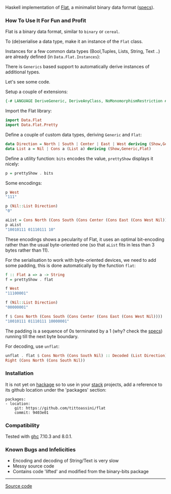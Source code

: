 
Haskell implementation of [Flat](http://quid2.org), a minimalist binary data format ([specs](http://quid2.org/docs/Flat.pdf)).

### How To Use It For Fun and Profit

Flat is a binary data format, similar to `binary` or `cereal`.

To (de)serialise a data type, make it an instance of the `Flat` class.

Instances for a few common data types (Bool,Tuples, Lists, String, Text ..) are already defined (in `Data.Flat.Instances`):

There is `Generics` based support to automatically derive instances of additional types.

Let's see some code.

Setup a couple of extensions:

```haskell
{-# LANGUAGE DeriveGeneric, DeriveAnyClass, NoMonomorphismRestriction #-}
```

Import the Flat library:

```haskell
import Data.Flat
import Data.Flat.Pretty
```

Define a couple of custom data types, deriving `Generic` and `Flat`:

```haskell
data Direction = North | South | Center | East | West deriving (Show,Generic,Flat)
data List a = Nil | Cons a (List a) deriving (Show,Generic,Flat)
```

Define a utility function: `bits` encodes the value, `prettyShow` displays it nicely:

```haskell
p = prettyShow . bits
```

Some encodings:

```haskell
p West
"111"
```

```haskell
p (Nil::List Direction)
"0"
```

```haskell
aList = Cons North (Cons South (Cons Center (Cons East (Cons West Nil))))
p aList
"10010111 01110111 10"
```

These encodings shows a pecularity of Flat, it uses an optimal bit-encoding rather than the usual byte-oriented one (so that `aList` fits in less than 3 bytes rather than 11).

For the serialisation to work with byte-oriented devices, we need to add some padding, this is done automatically by the function `flat`:

```haskell
f :: Flat a => a -> String
f = prettyShow . flat
```

```haskell
f West
"11100001"
```

```haskell
f (Nil::List Direction)
"00000001"
```

```haskell
f $ Cons North (Cons South (Cons Center (Cons East (Cons West Nil))))
"10010111 01110111 10000001"
```

The padding is a sequence of 0s terminated by a 1 (why? check the [specs](http://quid2.org/docs/Flat.pdf)) running till the next byte boundary.

For decoding, use `unflat`:

```haskell
unflat . flat $ Cons North (Cons South Nil) :: Decoded (List Direction)
Right (Cons North (Cons South Nil))
```

### Installation

It is not yet on [hackage](https://hackage.haskell.org/) so to use in your [stack](https://docs.haskellstack.org/en/stable/README/) projects, add a reference to its github location under the 'packages' section:

````
packages:
- location:
    git: https://github.com/tittoassini/flat
    commit: 9403e01
````

### Compatibility

Tested with [ghc](https://www.haskell.org/ghc/) 7.10.3 and 8.0.1.

### Known Bugs and Infelicities

* Encoding and decoding of String/Text is very slow
* Messy source code
* Contains code 'lifted' and modified from the binary-bits package

-----
[Source code](https://github.com/tittoassini/flat/blob/master/src/README.lhs)
